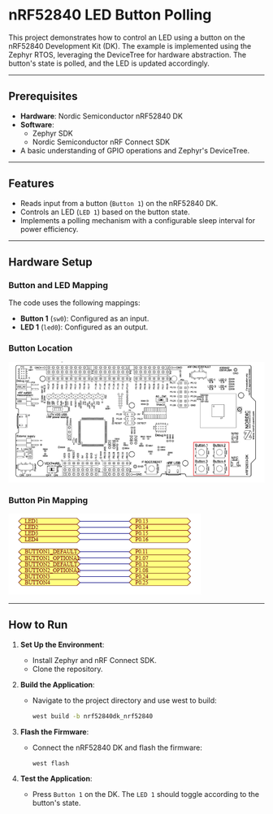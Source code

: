# nRF52840 LED Button Polling

This project demonstrates how to control an LED using a button on the nRF52840 Development Kit (DK). The example is implemented using the Zephyr RTOS, leveraging the DeviceTree for hardware abstraction. The button's state is polled, and the LED is updated accordingly.

---

## **Prerequisites**

- **Hardware**: Nordic Semiconductor nRF52840 DK
- **Software**: 
  - Zephyr SDK
  - Nordic Semiconductor nRF Connect SDK
- A basic understanding of GPIO operations and Zephyr's DeviceTree.

---

## **Features**

- Reads input from a button (`Button 1`) on the nRF52840 DK.
- Controls an LED (`LED 1`) based on the button state.
- Implements a polling mechanism with a configurable sleep interval for power efficiency.

---

## **Hardware Setup**

### **Button and LED Mapping**
The code uses the following mappings:
- **Button 1** (`sw0`): Configured as an input.
- **LED 1** (`led0`): Configured as an output.

### **Button Location**
![Button Location](image-51.png)

### **Button Pin Mapping**
![Button Pin Mapping](image-522.png)

---

## **How to Run**

1. **Set Up the Environment**:
   - Install Zephyr and nRF Connect SDK.
   - Clone the repository.

2. **Build the Application**:
   - Navigate to the project directory and use west to build:
     ```bash
     west build -b nrf52840dk_nrf52840
     ```

3. **Flash the Firmware**:
   - Connect the nRF52840 DK and flash the firmware:
     ```bash
     west flash
     ```

4. **Test the Application**:
   - Press `Button 1` on the DK. The `LED 1` should toggle according to the button's state.
